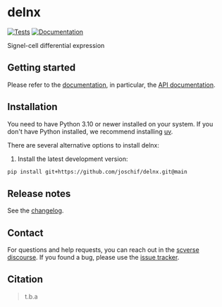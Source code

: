 # delnx

[![Tests][badge-tests]][tests]
[![Documentation][badge-docs]][documentation]

[badge-tests]: https://img.shields.io/github/actions/workflow/status/joschif/delnx/test.yaml?branch=main
[badge-docs]: https://img.shields.io/readthedocs/delnx

Signel-cell differential expression

## Getting started

Please refer to the [documentation][],
in particular, the [API documentation][].

## Installation

You need to have Python 3.10 or newer installed on your system.
If you don't have Python installed, we recommend installing [uv][].

There are several alternative options to install delnx:

<!--
1) Install the latest release of `delnx` from [PyPI][]:

```bash
pip install delnx
```
-->

1. Install the latest development version:

```bash
pip install git+https://github.com/joschif/delnx.git@main
```

## Release notes

See the [changelog][].

## Contact

For questions and help requests, you can reach out in the [scverse discourse][].
If you found a bug, please use the [issue tracker][].

## Citation

> t.b.a

[uv]: https://github.com/astral-sh/uv
[scverse discourse]: https://discourse.scverse.org/
[issue tracker]: https://github.com/joschif/delnx/issues
[tests]: https://github.com/joschif/delnx/actions/workflows/test.yaml
[documentation]: https://delnx.readthedocs.io
[changelog]: https://delnx.readthedocs.io/en/latest/changelog.html
[api documentation]: https://delnx.readthedocs.io/en/latest/api.html
[pypi]: https://pypi.org/project/delnx
